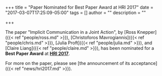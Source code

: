 +++
title = "Paper Nominated for Best Paper Award at HRI 2017"
date = "2017-03-07T17:25:09-05:00"
tags = []
author = ""
description = ""

+++

The paper "Implicit Communication in a Joint Action", by [Ross Knepper]({{< ref "people/ross.md" >}}),
[Christoforos Mavrogiannis]({{< ref "people/chris.md" >}}), [Julia Proft]({{< ref "people/julia.md" >}}),
and [Claire Liang]({{< ref "people/claire.md" >}}), has been nominated for a **Best Paper Award** at
[**HRI 2017**](http://humanrobotinteraction.org/2017/). 

For more on the paper, please see [the announcement of its acceptance]({{< ref "news/hri2017.md" >}}).
